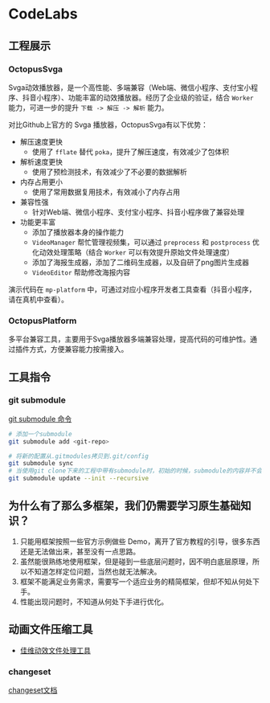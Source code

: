 # CodeLabs

## 工程展示

### OctopusSvga

Svga动效播放器，是一个高性能、多端兼容（Web端、微信小程序、支付宝小程序、抖音小程序）、功能丰富的动效播放器。经历了企业级的验证，结合 `Worker` 能力，可进一步的提升 `下载 -> 解压 -> 解析` 能力。

对比Github上官方的 Svga 播放器，OctopusSvga有以下优势：

- 解压速度更快
  - 使用了 `fflate` 替代 `poka`，提升了解压速度，有效减少了包体积
- 解析速度更快
  - 使用了预检测技术，有效减少了不必要的数据解析
- 内存占用更小
  - 使用了常用数据复用技术，有效减小了内存占用
- 兼容性强
  - 针对Web端、微信小程序、支付宝小程序、抖音小程序做了兼容处理
- 功能更丰富
  - 添加了播放器本身的操作能力
  - `VideoManager` 帮忙管理视频集，可以通过 `preprocess` 和 `postprocess` 优化动效处理策略（结合 `Worker` 可以有效提升原始文件处理速度）
  - 添加了海报生成器，添加了二维码生成器，以及自研了png图片生成器
  - `VideoEditor` 帮助修改海报内容

演示代码在 `mp-platform` 中，可通过对应小程序开发者工具查看（抖音小程序，请在真机中查看）。

### OctopusPlatform

多平台兼容工具，主要用于Svga播放器多端兼容处理，提高代码的可维护性。通过插件方式，方便兼容能力按需接入。

## 工具指令

### git submodule

[git submodule 命令](https://www.runoob.com/git/git-submodule.html)

```bash
# 添加一个submodule
git submodule add <git-repo>

# 将新的配置从.gitmodules拷贝到.git/config
git submodule sync
# 当使用git clone下来的工程中带有submodule时，初始的时候，submodule的内容并不会自动下载下来的，此时，只需执行如下命令
git submodule update --init --recursive
```

## 为什么有了那么多框架，我们仍需要学习原生基础知识？

1. 只能用框架按照一些官方示例做些 Demo，离开了官方教程的引导，很多东西还是无法做出来，甚至没有一点思路。
2. 虽然能很熟练地使用框架，但是碰到一些底层问题时，因不明白底层原理，所以不知道怎样定位问题，当然也就无法解决。
3. 框架不能满足业务需求，需要写一个适应业务的精简框架，但却不知从何处下手。
4. 性能出现问题时，不知道从何处下手进行优化。

## 动画文件压缩工具

- [佳维动效文件处理工具](https://eff-tools.17ae.com/)

### changeset

[changeset文档](https://github.com/changesets/changesets/tree/main)

